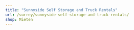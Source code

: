 ```yaml
---
title: "Sunnyside Self Storage and Truck Rentals"
url: /surrey/sunnyside-self-storage-and-truck-rentals/
shop: Mieten
---
```

